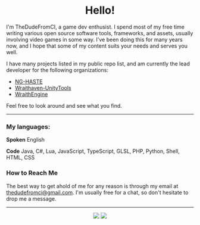 <h1 align="center">Hello!</h1>

I'm TheDudeFromCI, a game dev enthusist. I spend most of my free time writing various open source software tools, frameworks, and assets, usually involving video games in some way. I've been doing this for many years now, and I hope that some of my content suits your needs and serves you well.

I have many projects listed in my public repo list, and am currently the lead developer for the following organizations:
* [NG-HASTE](https://github.com/ng-haste)
* [Wraithaven-UnityTools](https://github.com/Wraithaven-UnityTools)
* [WraithEngine](https://github.com/WraithEngine)

Feel free to look around and see what you find.

---

### My languages:
**Spoken**
English

**Code**
Java, C#, Lua, JavaScript, TypeScript, GLSL, PHP, Python, Shell, HTML, CSS

### How to Reach Me

The best way to get ahold of me for any reason is through my email at thedudefromci@gmail.com.
I'm usually free for a chat, so don't hesitate to drop me a message.

---

<p align="center">
<img src="https://github-readme-stats.vercel.app/api?username=TheDudeFromCI&show_icons=true&count_private=true&include_all_commits=true&hide_border=true"/>
<img src="https://github-readme-stats.vercel.app/api/top-langs/?username=TheDudeFromCI&layout=compact&count_private=true&include_all_commits=true&hide_border=true"/>
</p>
